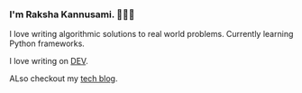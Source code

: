 ### I'm Raksha Kannusami. 👩🏻‍💻

<!--
**rakshakannu/rakshakannu** is a ✨ _special_ ✨ repository because its `README.md` (this file) appears on your GitHub profile.

Here are some ideas to get you started:

- 🔭 I’m currently working on ...
- 🌱 I’m currently learning ...
- 👯 I’m looking to collaborate on ...
- 🤔 I’m looking for help with ...
- 💬 Ask me about ...
- 📫 How to reach me: ...
- 😄 Pronouns: ...
- ⚡ Fun fact: ...
-->

I love writing algorithmic solutions to real world problems. Currently learning Python frameworks.

I love writing on [DEV](https://dev.to/rakshakannu).

ALso checkout my [tech blog](https://rakshakannusami.netlify.app/).



